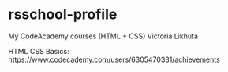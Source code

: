 # rsschool-profile
My CodeAcademy courses (HTML + CSS)
Victoria Likhuta

HTML CSS Basics: https://www.codecademy.com/users/6305470331/achievements